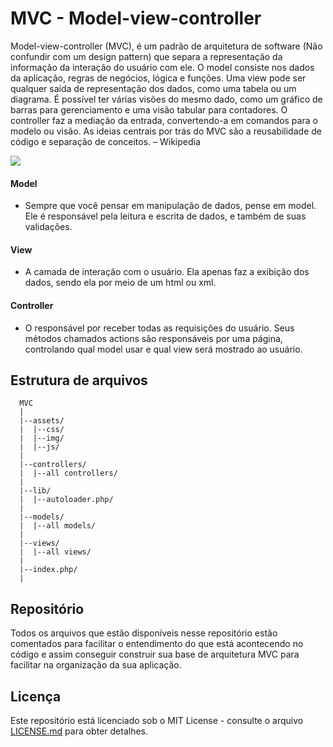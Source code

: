 # MVC - Model-view-controller

Model-view-controller (MVC), é um padrão de arquitetura de software (Não confundir com um design pattern) que separa a representação da informação da interação do usuário com ele. O model consiste nos dados da aplicação, regras de negócios, lógica e funções. Uma view pode ser qualquer saída de representação dos dados, como uma tabela ou um diagrama. É possível ter várias visões do mesmo dado, como um gráfico de barras para gerenciamento e uma visão tabular para contadores. O controller faz a mediação da entrada, convertendo-a em comandos para o modelo ou visão. As ideias centrais por trás do MVC são a reusabilidade de código e separação de conceitos. – Wikipedia



![](https://i.imgur.com/HUhtjBp.png)


#### Model 
* Sempre que você pensar em manipulação de dados, pense em model. Ele é responsável pela leitura e escrita de dados, e também de suas validações.

#### View
* A camada de interação com o usuário. Ela apenas faz a  exibição dos dados, sendo ela por meio de um html ou xml.

#### Controller
* O responsável por receber todas as requisições do usuário. Seus métodos chamados actions são responsáveis por uma página, controlando qual model usar e qual view será mostrado ao usuário.



## Estrutura de arquivos

```
  MVC
  |
  |--assets/
  |  |--css/
  |  |--img/
  |  |--js/
  |  
  |--controllers/
  |  |--all controllers/
  |
  |--lib/
  |  |--autoloader.php/
  |
  |--models/
  |  |--all models/
  |
  |--views/
  |  |--all views/
  |
  |--index.php/
  |
```

## Repositório

Todos os arquivos que estão disponíveis nesse repositório estão comentados para facilitar o entendimento do que está acontecendo no código e assim conseguir construir sua base de arquitetura MVC para facilitar na organização da sua aplicação.

## Licença


Este repositório está licenciado sob o MIT License - consulte o arquivo [LICENSE.md](LICENSE.md) para obter detalhes.
